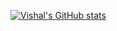 [![Vishal's GitHub stats](https://github-readme-stats.vercel.app/api?username=vishus12)](https://github.com/vishus12/github-readme-stats)
